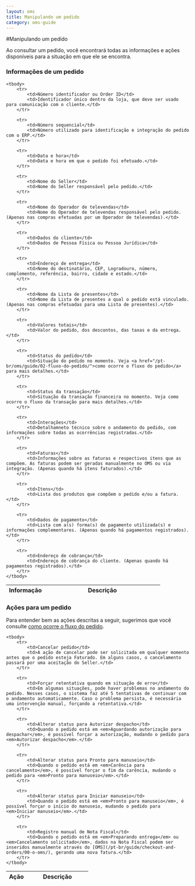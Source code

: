 ```yaml
---
layout: oms
title: Manipulando um pedido
category: oms-guide
---
```


#Manipulando um pedido

Ao consultar um pedido, você encontrará todas as informações e ações disponíveis para a situação em que ele se encontra.

### Informações de um pedido

<table class="table">
	<thead>
		<tr>
			<th style="width: 25%;">Informação</th>
			<th>Descrição</th>
		</tr>
	</thead>

	<tbody>
		<tr>
			<td>Número identificador ou Order ID</td>
			<td>Identificador único dentro da loja, que deve ser usado para comunicação com o cliente.</td>
		</tr>

		<tr>
			<td>Número sequencial</td>
			<td>Número utilizado para identificação e integração do pedido com o ERP.</td>
		</tr>

		<tr>
			<td>Data e hora</td>
			<td>Data e hora em que o pedido foi efetuado.</td>
		</tr>

		<tr>
			<td>Nome do Seller</td>
			<td>Nome do Seller responsável pelo pedido.</td>
		</tr>

		<tr>
			<td>Nome do Operador de televendas</td>
			<td>Nome do Operador de televendas responsável pelo pedido. (Apenas nas compras efetuadas por um Operador de televendas).</td>
		</tr>

		<tr>
			<td>Dados do cliente</td>
			<td>Dados de Pessoa Física ou Pessoa Jurídica</td>
		</tr>

		<tr>
			<td>Endereço de entrega</td>
			<td>Nome do destinatário, CEP, Logradouro, número, complemento, referência, bairro, cidade e estado.</td>
		</tr>

		<tr>
			<td>Nome da Lista de presentes</td>
			<td>Nome da Lista de presentes a qual o pedido está vinculado. (Apenas nas compras efetuadas para uma Lista de presentes).</td>
		</tr>

		<tr>
			<td>Valores totais</td>
			<td>Valor do pedido, dos descontos, das taxas e da entrega.</td>
		</tr>

		<tr>
			<td>Status do pedido</td>
			<td>Situação do pedido no momento. Veja <a href="/pt-br/oms/guide/02-fluxo-do-pedido/">como ocorre o fluxo do pedido</a> para mais detalhes.</td>
		</tr>

		<tr>
			<td>Status da transação</td>
			<td>Situação da transação financeira no momento. Veja como ocorre o fluxo da transação para mais detalhes.</td>
		</tr>

		<tr>
			<td>Interações</td>
			<td>Detalhamneto técnico sobre o andamento do pedido, com informações sobre todas as ocorrências registradas.</td>
		</tr>

		<tr>
			<td>Faturas</td>
			<td>Informações sobre as faturas e respectivos itens que as compõem. As faturas podem ser geradas manualmente no OMS ou via integração. (Apenas quando há itens faturados).</td>
		</tr>

		<tr>
			<td>Itens</td>
			<td>Lista dos produtos que compõem o pedido e/ou a fatura.</td>
		</tr>

		<tr>
			<td>Dados de pagamento</td>
			<td>Lista com a(s) forma(s) de pagamento utilizada(s) e informações complementares. (Apenas quando há pagamentos registrados).</td>
		</tr>

		<tr>
			<td>Endereço de cobrança</td>
			<td>Endereço de cobrança do cliente. (Apenas quando há pagamentos registrados).</td>
		</tr>
	</tbody>
</table>


### Ações para um pedido

Para entender bem as ações descritas a seguir, sugerimos que você consulte [como ocorre o fluxo do pedido](/pt-br/oms/guide/02-fluxo-do-pedido/).

<table class="table">
	<thead>
		<tr>
			<th style="width: 25%;">Ação</th>
			<th>Descrição</th>
		</tr>
	</thead>

	<tbody>
		<tr>
			<td>Cancelar pedido</td>
			<td>A ação de cancelar pode ser solicitada em qualquer momento antes que o pedido esteja Faturado. Em alguns casos, o cancelamento passará por uma aceitação do Seller.</td>
		</tr>

		<tr>
			<td>Forçar retentativa quando em situação de erro</td>
			<td>Em algumas situações, pode haver problemas no andamento do pedido. Nesses casos, o sistema faz até 5 tentativas de continuar com o andamento automaticamente. Caso o problema persista, é necessária uma intervenção manual, forçando a retentativa.</td>
		</tr>

		<tr>
			<td>Alterar status para Autorizar despacho</td>
			<td>Quando o pedido está em <em>Aguardando autorização para despachar</em>, é possível forçar a autorização, mudando o pedido para <em>Autorizar despacho</em>.</td>
		</tr>

		<tr>
			<td>Alterar status para Pronto para manuseio</td>
			<td>Quando o pedido está em <em>Carência para cancelamento</em>, é possível forçar o fim da carência, mudando o pedido para <em>Pronto para manuseio</em>.</td>
		</tr>

		<tr>
			<td>Alterar status para Iniciar manuseio</td>
			<td>Quando o pedido está em <em>Pronto para manuseio</em>, é possível forçar o início do manuseio, mudando o pedido para <em>Iniciar manuseio</em>.</td>
		</tr>

		<tr>
			<td>Registro manual de Nota Fiscal</td>
			<td>Quando o pedido está em <em>Preparando entrega</em> ou <em>Cancelamento solicitado</em>, dados na Nota Fiscal podem ser inseridos manualmente através do [OMS](/pt-br/guide/checkout-and-orders/00-o-oms/), gerando uma nova fatura.</td>
		</tr>
	</tbody>
</table>

